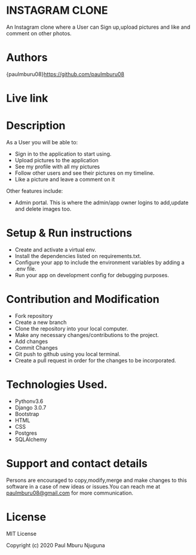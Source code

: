 # INSTAGRAM CLONE
An Instagram clone where a User can Sign up,upload pictures and like and comment on other photos.

# Authors
{paulmburu08}https://github.com/paulmburu08

# Live link


# Description
As a User you will be able to:
* Sign in to the application to start using.
* Upload pictures to the application
* See my profile with all my pictures
* Follow other users and see their pictures on my timeline.
* Like a picture and leave a comment on it

Other features include:
* Admin portal. This is where the admin/app owner logins to add,update and delete images too.

# Setup & Run instructions
* Create and activate a virtual env.
* Install the dependencies listed on requirements.txt.
* Configure your app to include the environment variables by adding a .env file.
* Run your app on development config for debugging purposes.

# Contribution and Modification
* Fork repository
* Create a new branch
* Clone the repository into your local computer.
* Make any necessary changes/contributions to the project.
* Add changes
* Commit Changes
* Git push to github using you local terminal.
* Create a pull request in order for the changes to be incorporated.

# Technologies Used.
* Pythonv3.6
* Django 3.0.7
* Bootstrap
* HTML
* CSS
* Postgres
* SQLAlchemy

# Support and contact details
Persons are encouraged to copy,modify,merge and make changes to this software in a case of new ideas or issues.You can reach me at paulmburu08@gmail.com for more communication.

# License
MIT License

Copyright (c) 2020 Paul Mburu Njuguna

